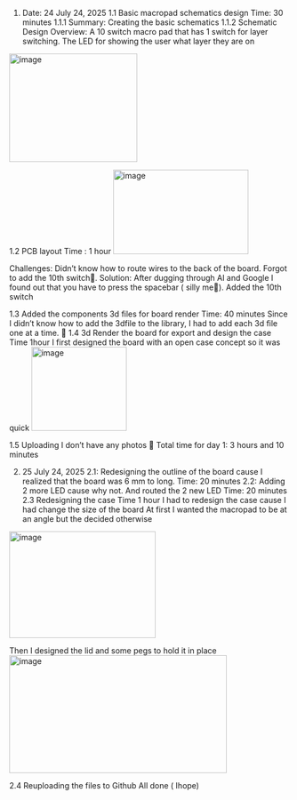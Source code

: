 1.	Date: 24 July 24, 2025
1.1	Basic macropad schematics design
Time: 30 minutes
1.1.1 Summary:
Creating the basic schematics
1.1.2 Schematic Design Overview:
A 10 switch macro pad that has 1 switch for layer switching. The LED for showing the user what layer they are on
<img width="230" height="195" alt="image" src="https://github.com/user-attachments/assets/c6bc1e69-39df-49e0-a8ee-8a531e15ce13" />

1.2	PCB layout
Time : 1 hour
<img width="243" height="152" alt="image" src="https://github.com/user-attachments/assets/cff91395-8441-4699-8f05-da8cf30dfad1" />

Challenges:
 Didn’t know how to route wires to the back of the board.
Forgot to add the 10th switch.
Solution:
After dugging through AI and Google I found out that you have to press the spacebar ( silly me).
Added the 10th switch

1.3	Added the components 3d files for board render
Time: 40 minutes
Since I didn’t know how to add the 3dfile to the library, I had to add each 3d file one at a time. 
1.4	3d Render the board for export and design the case
Time 1hour
I first designed the board with an open case concept so it was quick
<img width="171" height="151" alt="image" src="https://github.com/user-attachments/assets/c5c641d2-3362-4057-9ef3-717eea4d5727" />

1.5	Uploading 
I don’t have any photos 
Total time for day 1: 3 hours and 10 minutes




2.	25 July 24, 2025
2.1: Redesigning the outline of the board cause I realized that the board was  6 mm to long. 
Time: 20 minutes
2.2: Adding 2 more LED cause why not. And routed the 2 new  LED
Time: 20 minutes
2.3 Redesigning the case 
Time 1 hour
I had to redesign the case cause I had change the size of the board
At first I wanted the macropad to be at an angle but the decided otherwise
<img width="263" height="192" alt="image" src="https://github.com/user-attachments/assets/6aa35b82-c108-46e4-864f-480544cf992c" />

Then I designed the lid and some pegs to hold it in place
<img width="391" height="212" alt="image" src="https://github.com/user-attachments/assets/6133da0c-fa96-4f1e-b413-4bbe94a2e0c7" />

2.4 Reuploading the files to Github 
All done ( Ihope)
